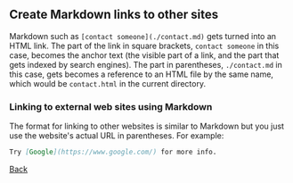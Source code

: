 ## Create Markdown links to other sites

Markdown such as `[contact someone](./contact.md)` gets turned into an HTML link. The part 
of the link in square brackets, `contact someone` in this case, becomes the anchor text (the
visible part of a link, and the part that gets indexed by search engines). The part in 
parentheses, `./contact.md` in this case, gets becomes a reference to an HTML file by the same 
name, which would be `contact.html` in the current directory.

### Linking to external web sites using Markdown

The format for linking to other websites is similar to Markdown but you just
use the website's actual URL in parentheses. For example:

```markdown
Try [Google](https://www.google.com/) for more info.
```

[Back](/README.md)

